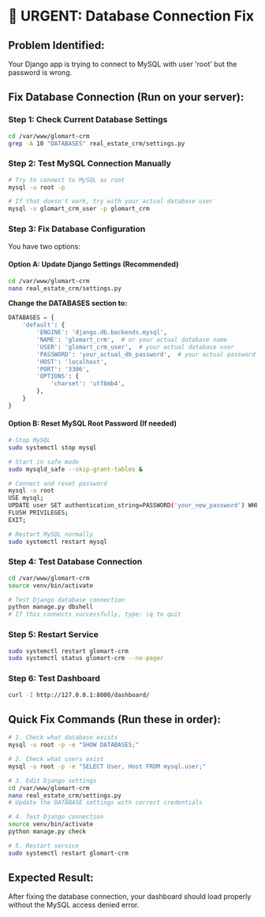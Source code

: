 # 🚨 URGENT: Database Connection Fix

## Problem Identified:
Your Django app is trying to connect to MySQL with user 'root' but the password is wrong.

## Fix Database Connection (Run on your server):

### Step 1: Check Current Database Settings
```bash
cd /var/www/glomart-crm
grep -A 10 "DATABASES" real_estate_crm/settings.py
```

### Step 2: Test MySQL Connection Manually
```bash
# Try to connect to MySQL as root
mysql -u root -p

# If that doesn't work, try with your actual database user
mysql -u glomart_crm_user -p glomart_crm
```

### Step 3: Fix Database Configuration
You have two options:

#### Option A: Update Django Settings (Recommended)
```bash
cd /var/www/glomart-crm
nano real_estate_crm/settings.py
```

**Change the DATABASES section to:**
```python
DATABASES = {
    'default': {
        'ENGINE': 'django.db.backends.mysql',
        'NAME': 'glomart_crm',  # or your actual database name
        'USER': 'glomart_crm_user',  # your actual database user
        'PASSWORD': 'your_actual_db_password',  # your actual password
        'HOST': 'localhost',
        'PORT': '3306',
        'OPTIONS': {
            'charset': 'utf8mb4',
        },
    }
}
```

#### Option B: Reset MySQL Root Password (If needed)
```bash
# Stop MySQL
sudo systemctl stop mysql

# Start in safe mode
sudo mysqld_safe --skip-grant-tables &

# Connect and reset password
mysql -u root
USE mysql;
UPDATE user SET authentication_string=PASSWORD('your_new_password') WHERE User='root';
FLUSH PRIVILEGES;
EXIT;

# Restart MySQL normally
sudo systemctl restart mysql
```

### Step 4: Test Database Connection
```bash
cd /var/www/glomart-crm
source venv/bin/activate

# Test Django database connection
python manage.py dbshell
# If this connects successfully, type: \q to quit
```

### Step 5: Restart Service
```bash
sudo systemctl restart glomart-crm
sudo systemctl status glomart-crm --no-pager
```

### Step 6: Test Dashboard
```bash
curl -I http://127.0.0.1:8000/dashboard/
```

## Quick Fix Commands (Run these in order):

```bash
# 1. Check what database exists
mysql -u root -p -e "SHOW DATABASES;"

# 2. Check what users exist
mysql -u root -p -e "SELECT User, Host FROM mysql.user;"

# 3. Edit Django settings
cd /var/www/glomart-crm
nano real_estate_crm/settings.py
# Update the DATABASE settings with correct credentials

# 4. Test Django connection
source venv/bin/activate
python manage.py check

# 5. Restart service
sudo systemctl restart glomart-crm
```

## Expected Result:
After fixing the database connection, your dashboard should load properly without the MySQL access denied error.